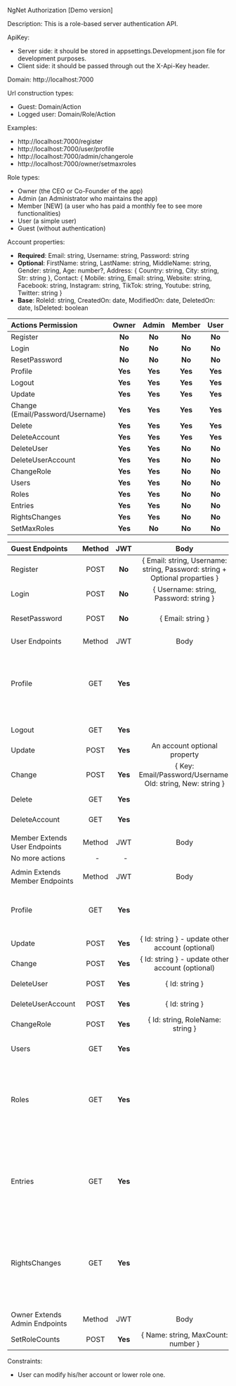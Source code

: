 ﻿

NgNet Authorization [Demo version]


Description: This is a role-based server authentication API.

ApiKey:

- Server side: it should be stored in appsettings.Development.json file for development purposes.
- Client side: it should be passed through out the X-Api-Key header. 

Domain: http://localhost:7000

Url construction types:

- Guest: Domain/Action
- Logged user: Domain/Role/Action

Examples: 

- http://localhost:7000/register
- http://localhost:7000/user/profile
- http://localhost:7000/admin/changerole
- http://localhost:7000/owner/setmaxroles

Role types:

- Owner (the CEO or Co-Founder of the app)
- Admin (an Administrator who maintains the app)
- Member [NEW] (a user who has paid a monthly fee to see more functionalities)
- User (a simple user)
- Guest (without authentication)

Account properties:

- **Required**: Email: string, Username: string, Password: string
- **Optional**: FirstName: string, LastName: string, MiddleName: string, Gender: string, Age: number?, Address: { Country: string, City: string, Str: string }, Contact: { Mobile: string, Email: string, Website: string, Facebook: string, Instagram: string, TikTok: string, Youtube: string, Twitter: string }
- **Base**: RoleId: string, CreatedOn: date, ModifiedOn: date, DeletedOn: date, IsDeleted: boolean




|Actions Permission|Owner|Admin|Member|User|Guest|
| :- | :-: | :-: | :-: | :-: | :-: |
|Register|**No**|**No**|**No**|**No**|**Yes**|
|Login|**No**|**No**|**No**|**No**|**Yes**|
|ResetPassword|**No**|**No**|**No**|**No**|**Yes**|
|Profile|**Yes**|**Yes**|**Yes**|**Yes**|**No**|
|Logout|**Yes**|**Yes**|**Yes**|**Yes**|**No**|
|Update|**Yes**|**Yes**|**Yes**|**Yes**|**No**|
|Change (Email/Password/Username)|**Yes**|**Yes**|**Yes**|**Yes**|**No**|
|Delete|**Yes**|**Yes**|**Yes**|**Yes**|**No**|
|DeleteAccount|**Yes**|**Yes**|**Yes**|**Yes**|**No**|
|DeleteUser|**Yes**|**Yes**|**No**|**No**|**No**|
|DeleteUserAccount|**Yes**|**Yes**|**No**|**No**|**No**|
|ChangeRole|**Yes**|**Yes**|**No**|**No**|**No**|
|Users|**Yes**|**Yes**|**No**|**No**|**No**|
|Roles|**Yes**|**Yes**|**No**|**No**|**No**|
|Entries|**Yes**|**Yes**|**No**|**No**|**No**|
|RightsChanges|**Yes**|**Yes**|**No**|**No**|**No**|
|SetMaxRoles|**Yes**|**No**|**No**|**No**|**No**|




|Guest Endpoints|Method|JWT|Body|Response|
| :- | :-: | :-: | :-: | :-: |
|Register|POST|**No**|{ Email: string, Username: string, Password: string + Optional proparties }|Successful message|
|Login|POST|**No**|{ Username: string, Password: string }|Successful message|
|ResetPassword|POST|**No**|{ Email: string }|Successful message + Emailed|
||||||
|User Endpoints|Method|JWT|Body|Response|
|Profile|GET|**Yes**||{ Email: string, Username: string, CreatedOn: string, All Optional Properties }|
|Logout|GET|**Yes**||Successful message|
|Update|POST|**Yes**|An account optional property|Successful message|
|Change|POST|**Yes**|{ Key: Email/Password/Username, Old: string, New: string }|Successful message|
|Delete|GET|**Yes**||Successful message|
|DeleteAccount|GET|**Yes**||Successful message|
||||||
|Member Extends User Endpoints|Method|JWT|Body|Response|
|No more actions|` `-|` `-||` `-|
||||||
|Admin Extends Member Endpoints|Method|JWT|Body|Response|
|Profile|GET|**Yes**||{ Id: string, RoleName: string, BaseModels: {} }|
|Update|POST|**Yes**|{ Id: string } - update other account (optional)|Successful message|
|Change|POST|**Yes**|{ Id: string } - update other account (optional)|Successful message|
|DeleteUser|POST|**Yes**|{ Id: string }|Successful message|
|DeleteUserAccount|POST|**Yes**|{ Id: string }|Successful message|
|ChangeRole|POST|**Yes**|{ Id: string, RoleName: string }|Successful message|
|Users|GET|**Yes**||An array of profile information|
|Roles|GET|**Yes**||An array of [{ Id: string, Name: string, MaxCount: number, BaseModels: {} }]|
|Entries|GET|**Yes**||An array of entries [{ UserId: string, Username: string, Login: boolean, CreatedOn: string }]|
|RightsChanges|GET|**Yes**||An array of rights changes [{ From: string, To: string, Role: string, Date: string }]|
||<p></p><p></p>||||
|Owner Extends Admin Endpoints|Method|JWT|Body|Response|
|SetRoleCounts|POST|**Yes**|{ Name: string, MaxCount: number }|Successful message|

Constraints:

- User can modify his/her account or lower role one.
